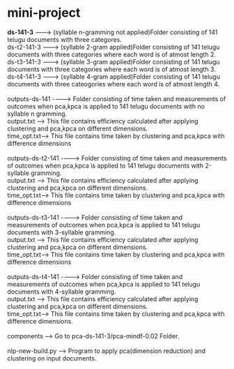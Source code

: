 # mini-project

<html>
<body>
	<strong>ds-141-3</strong>  --->  (syllable n-gramming not applied)Folder consisting of 141 telugu documents with three categores.<br>
ds-t2-141-3 ---> (syllable 2-gram applied)Folder consisting of 141 telugu documents with three categories where each word is of atmost length 2.</br>
ds-t3-141-3 ---> (syllable 3-gram applied)Folder consisting of 141 telugu documents with three categories where each word is of atmost length 3.</br>
ds-t4-141-3 ---> (syllable 4-gram applied)Folder consisting of 141 telugu documents with three cateogories where each word is of atmost length 4.</br>
</br>
outputs-ds-141  ----> Folder consisting of time taken and measurements of outcomes when pca,kpca is applied to 141 telugu documents with no syllable n gramming.</br>
                      output.txt --> This file contains efficiency calculated after applying clustering and pca,kpca on different dimensions.</br>
                      time_opt.txt--> This file contains time taken by clustering and pca,kpca with difference dimensions</br>
</br>
outputs-ds-t2-141  ----> Folder consisting of time taken and measurements of outcomes when pca,kpca is applied to 141 telugu documents with 2-syllable gramming.</br>
                      output.txt --> This file contains efficiency calculated after applying clustering and pca,kpca on different dimensions.</br>
                      time_opt.txt--> This file contains time taken by clustering and pca,kpca with difference dimensions</br>
</br>
outputs-ds-t3-141  ----> Folder consisting of time taken and measurements of outcomes when pca,kpca is applied to 141 telugu documents with 3-syllable gramming.</br>
                      output.txt --> This file contains efficiency calculated after applying clustering and pca,kpca on different dimensions.</br>
                      time_opt.txt--> This file contains time taken by clustering and pca,kpca with difference dimensions</br>
 </br>
outputs-ds-t4-141  ----> Folder consisting of time taken and measurements of outcomes when pca,kpca is applied to 141 telugu documents with 4-syllable gramming.</br>
                      output.txt --> This file contains efficiency calculated after applying clustering and pca,kpca on different dimensions.</br>
                      time_opt.txt--> This file contains time taken by clustering and pca,kpca with difference dimensions.</br>
 </br>
components -->    Go to pca-ds-141-3/pca-mindf-0.02 Folder.</br>
</br>
nlp-new-build.py --> Program to apply pca(dimension reduction) and clustering on input documents.</br>
</body>
</html>
